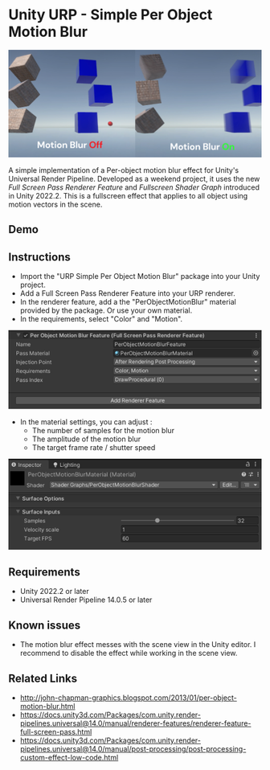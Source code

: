 # Unity URP - Simple Per Object Motion Blur

![example.png](Images/example.png)

A simple implementation of a Per-object motion blur effect for Unity's Universal Render Pipeline.
Developed as a weekend project, it uses the new _Full Screen Pass Renderer Feature_ and _Fullscreen Shader Graph_ introduced in Unity 2022.2.
This is a fullscreen effect that applies to all object using motion vectors in the scene.

## Demo

## Instructions
* Import the "URP Simple Per Object Motion Blur" package into your Unity project.
* Add a Full Screen Pass Renderer Feature into your URP renderer.
* In the renderer feature, add a the "PerObjectMotionBlur" material provided by the package. Or use your own material.
* In the requirements, select "Color" and "Motion".

![renderFeature.png](Images/renderFeature.png)

* In the material settings, you can adjust : 
  * The number of samples for the motion blur
  * The amplitude of the motion blur
  * The target frame rate / shutter speed

![material.png](Images/material.png)

## Requirements
* Unity 2022.2 or later
* Universal Render Pipeline 14.0.5 or later

## Known issues
* The motion blur effect messes with the scene view in the Unity editor. I recommend to disable the effect while working in the scene view.

## Related Links
* http://john-chapman-graphics.blogspot.com/2013/01/per-object-motion-blur.html
* https://docs.unity3d.com/Packages/com.unity.render-pipelines.universal@14.0/manual/renderer-features/renderer-feature-full-screen-pass.html
* https://docs.unity3d.com/Packages/com.unity.render-pipelines.universal@14.0/manual/post-processing/post-processing-custom-effect-low-code.html